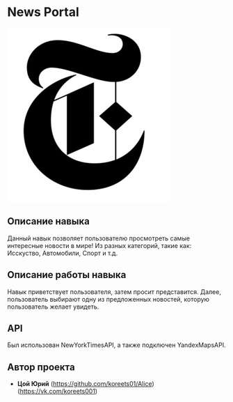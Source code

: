 # News Portal
![](logo.jpg)
## Описание навыка
Данный навык позволяет пользователю просмотреть самые интересные новости в мире! Из разных категорий, такие как: Исскуство, Автомобили, Спорт и т.д.
## Описание работы навыка
Навык приветствует пользователя, затем просит представится. Далее, пользователь выбирают одну из предложенных новостей, которую пользователь желает увидеть.
## API
Был использован NewYorkTimesAPI, а также подключен YandexMapsAPI.
## Автор проекта
* **Цой Юрий**
(https://github.com/koreets01/Alice)
(https://vk.com/koreets001)
